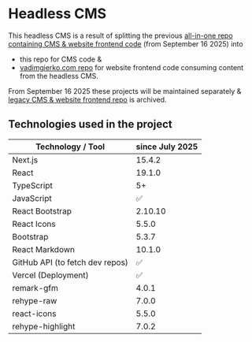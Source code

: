 # Headless CMS

This headless CMS is a result of splitting the previous [all-in-one repo containing CMS & website frontend code](https://github.com/vadimgierko/personal-website-next-js) (from September 16 2025) into

- this repo for CMS code &
- [vadimgierko.com repo](https://github.com/vadimgierko/vadimgierko.com) for website frontend code consuming content from the headless CMS.

From September 16 2025 these projects will be maintained separately & [legacy CMS & website frontend repo](https://github.com/vadimgierko/personal-website-next-js) is archived.

## Technologies used in the project

| Technology / Tool         | since July 2025 |
|---------------------------|-----------------|
| Next.js                   | 15.4.2  |
| React                     | 19.1.0  |
| TypeScript                | 5+     |
| JavaScript                | ✅      |
| React Bootstrap           | 2.10.10 |
| React Icons               | 5.5.0   |
| Bootstrap                 | 5.3.7   |
| React Markdown            | 10.1.0  |
| GitHub API (to fetch dev repos) | ✅ |
| Vercel (Deployment)       | ✅      |
| remark-gfm                | 4.0.1   |
| rehype-raw                | 7.0.0   |
| react-icons               | 5.5.0   |
| rehype-highlight          | 7.0.2   |